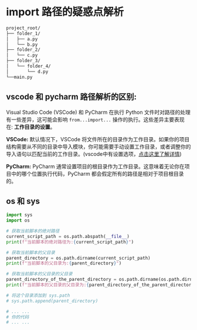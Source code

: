 # import 路径的疑惑点解析

```markdown
project_root/
├── folder_1/
│   ├── a.py
│   └── b.py
├── folder_2/
│   └── c.py
├── folder_3/
│   └── folder_4/
│       └── d.py
└──main.py
```

## vscode 和 pycharm 路径解析的区别:

Visual Studio Code (VSCode) 和 PyCharm 在执行 Python 文件时对路径的处理有一些差异，这可能会影响 `from...import...` 操作的执行。这些差异主要表现在: **工作目录的设置**。<br>

**VSCode:** 默认情况下，VSCode 将文件所在的目录作为工作目录。如果你的项目结构需要从不同的目录中导入模块，你可能需要手动设置工作目录，或者调整你的导入语句以匹配当前的工作目录。(vscode中有设置选项，[点击这里了解详情](https://github.com/peilongchencc/Pytool_Code/tree/d16e3a03824dbc6e7c1b50d5f23a770a270908b0/vscode_skill#vscode%E7%9B%B8%E5%AF%B9%E8%B7%AF%E5%BE%84%E6%97%A0%E6%B3%95%E4%BD%BF%E7%94%A8%E9%97%AE%E9%A2%98))<br>

**PyCharm:** PyCharm 通常设置项目的根目录作为工作目录。这意味着无论你在项目中的哪个位置执行代码，PyCharm 都会假定所有的路径是相对于项目根目录的。<br>


## os 和 sys

```python
import sys
import os

# 获取当前脚本的绝对路径
current_script_path = os.path.abspath(__file__)
print(f"当前脚本的绝对路径为:{current_script_path}")

# 获取当前脚本的父目录
parent_directory = os.path.dirname(current_script_path)
print(f"当前脚本的父目录为:{parent_directory}")

# 获取当前脚本的父目录的父目录
parent_directory_of_the_parent_directory = os.path.dirname(os.path.dirname(current_script_path))
print(f"当前脚本的父目录的父目录为:{parent_directory_of_the_parent_directory}")

# 将这个目录添加到 sys.path
# sys.path.append(parent_directory)

# ... ...
# 你的代码
# ... ...
```